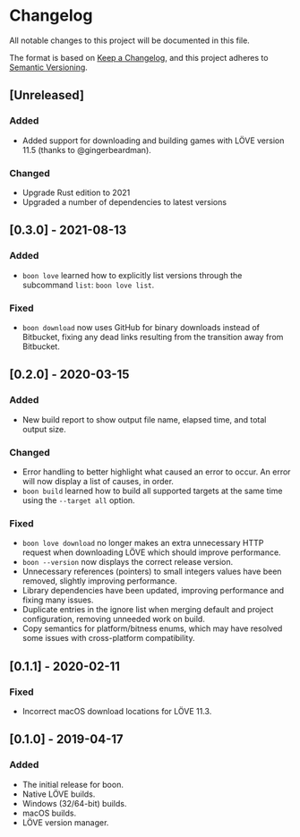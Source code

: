 # Changelog

All notable changes to this project will be documented in this file.

The format is based on [Keep a Changelog](https://keepachangelog.com/en/1.0.0/),
and this project adheres to [Semantic Versioning](https://semver.org/spec/v2.0.0.html).

## [Unreleased]

### Added

- Added support for downloading and building games with LÖVE version 11.5 (thanks to @gingerbeardman).

### Changed

- Upgrade Rust edition to 2021
- Upgraded a number of dependencies to latest versions

## [0.3.0] - 2021-08-13

### Added

- `boon love` learned how to explicitly list versions through the subcommand `list`: `boon love list`.

### Fixed

- `boon download` now uses GitHub for binary downloads instead of Bitbucket, fixing any dead links resulting from the transition away from Bitbucket.

## [0.2.0] - 2020-03-15

### Added

- New build report to show output file name, elapsed time, and total output size.

### Changed

- Error handling to better highlight what caused an error to occur. An error will now display a list of causes, in order.
- `boon build` learned how to build all supported targets at the same time using the `--target all` option.

### Fixed

- `boon love download` no longer makes an extra unnecessary HTTP request when downloading LÖVE which should improve performance.
- `boon --version` now displays the correct release version.
- Unnecessary references (pointers) to small integers values have been removed, slightly improving performance.
- Library dependencies have been updated, improving performance and fixing many issues.
- Duplicate entries in the ignore list when merging default and project configuration, removing unneeded work on build.
- Copy semantics for platform/bitness enums, which may have resolved some issues with cross-platform compatibility.

## [0.1.1] - 2020-02-11

### Fixed

- Incorrect macOS download locations for LÖVE 11.3.

## [0.1.0] - 2019-04-17

### Added

- The initial release for boon.
- Native LÖVE builds.
- Windows (32/64-bit) builds.
- macOS builds.
- LÖVE version manager.
